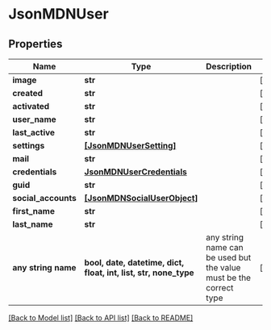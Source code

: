 # JsonMDNUser


## Properties
Name | Type | Description | Notes
------------ | ------------- | ------------- | -------------
**image** | **str** |  | [optional] 
**created** | **str** |  | [optional] 
**activated** | **str** |  | [optional] 
**user_name** | **str** |  | [optional] 
**last_active** | **str** |  | [optional] 
**settings** | [**[JsonMDNUserSetting]**](JsonMDNUserSetting.md) |  | [optional] 
**mail** | **str** |  | [optional] 
**credentials** | [**JsonMDNUserCredentials**](JsonMDNUserCredentials.md) |  | [optional] 
**guid** | **str** |  | [optional] 
**social_accounts** | [**[JsonMDNSocialUserObject]**](JsonMDNSocialUserObject.md) |  | [optional] 
**first_name** | **str** |  | [optional] 
**last_name** | **str** |  | [optional] 
**any string name** | **bool, date, datetime, dict, float, int, list, str, none_type** | any string name can be used but the value must be the correct type | [optional]

[[Back to Model list]](../README.md#documentation-for-models) [[Back to API list]](../README.md#documentation-for-api-endpoints) [[Back to README]](../README.md)



